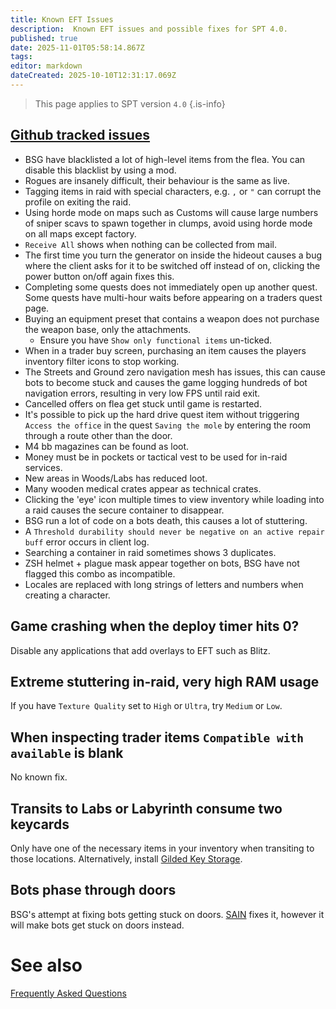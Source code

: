 ```yaml
---
title: Known EFT Issues
description:  Known EFT issues and possible fixes for SPT 4.0.
published: true
date: 2025-11-01T05:58:14.867Z
tags: 
editor: markdown
dateCreated: 2025-10-10T12:31:17.069Z
---
```


> This page applies to SPT version `4.0`
{.is-info}

## [Github tracked issues](<https://github.com/sp-tarkov/build/wiki/Known-non-SPT-issues>)
- BSG have blacklisted a lot of high-level items from the flea. You can disable this blacklist by using a mod.
- Rogues are insanely difficult, their behaviour is the same as live.
- Tagging items in raid with special characters, e.g. `,` or `"` can corrupt the profile on exiting the raid.
- Using horde mode on maps such as Customs will cause large numbers of sniper scavs to spawn together in clumps, avoid using horde mode on all maps except factory.
- `Receive All` shows when nothing can be collected from mail.
- The first time you turn the generator on inside the hideout causes a bug where the client asks for it to be switched off instead of on, clicking the power button on/off again fixes this.
- Completing some quests does not immediately open up another quest. Some quests have multi-hour waits before appearing on a traders quest page.
- Buying an equipment preset that contains a weapon does not purchase the weapon base, only the attachments.
  - Ensure you have `Show only functional items` un-ticked.
- When in a trader buy screen, purchasing an item causes the players inventory filter icons to stop working.
- The Streets and Ground zero navigation mesh has issues, this can cause bots to become stuck and causes the game logging hundreds of bot navigation errors, resulting in very low FPS until raid exit.
- Cancelled offers on flea get stuck until game is restarted.
- It's possible to pick up the hard drive quest item without triggering `Access the office` in the quest `Saving the mole` by entering the room through a route other than the door.
- M4 bb magazines can be found as loot.
- Money must be in pockets or tactical vest to be used for in-raid services.
- New areas in Woods/Labs has reduced loot.
- Many wooden medical crates appear as technical crates.
- Clicking the 'eye' icon multiple times to view inventory while loading into a raid causes the secure container to disappear.
- BSG run a lot of code on a bots death, this causes a lot of stuttering.
- A `Threshold durability should never be negative on an active repair buff` error occurs in client log.
- Searching a container in raid sometimes shows 3 duplicates.
- ZSH helmet + plague mask appear together on bots, BSG have not flagged this combo as incompatible.
- Locales are replaced with long strings of letters and numbers when creating a character.

## Game crashing when the deploy timer hits 0?
Disable any applications that add overlays to EFT such as Blitz.

## Extreme stuttering in-raid, very high RAM usage
If you have `Texture Quality` set to `High` or `Ultra`, try `Medium` or `Low`.

## When inspecting trader items `Compatible with available` is blank
No known fix.

## Transits to Labs or Labyrinth consume two keycards
Only have one of the necessary items in your inventory when transiting to those locations.
Alternatively, install [Gilded Key Storage](<https://forge.sp-tarkov.com/mod/865/gilded-key-storage>).

## Bots phase through doors
BSG's attempt at fixing bots getting stuck on doors. [SAIN](<https://forge.sp-tarkov.com/mod/791/sain-solarints-ai-modifications-full-ai-combat-system-replacement>) fixes it, however it will make bots get stuck on doors instead.



# See also
[Frequently Asked Questions](/FAQs_40)